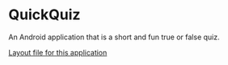 # QuickQuiz
An Android application that is a short and fun true or false quiz.

[Layout file for this application](app/src/main/res/layout/activity_main.xml)
